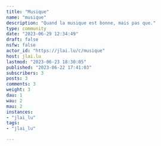 ```yaml
---
title: "Musique" 
name: "musique"
description: "Quand la musique est bonne, mais pas que."
type: community
date: "2023-06-29 12:34:49"
draft: false
nsfw: false
actor_id: "https://jlai.lu/c/musique"
host: jlai.lu
lastmod: "2023-06-23 18:30:05"
published: "2023-06-22 17:41:03"
subscribers: 3
posts: 3
comments: 3
weight: 3
dau: 1
wau: 2
mau: 2
instances:
- "jlai_lu"
tags: 
- "jlai_lu"

---
```

